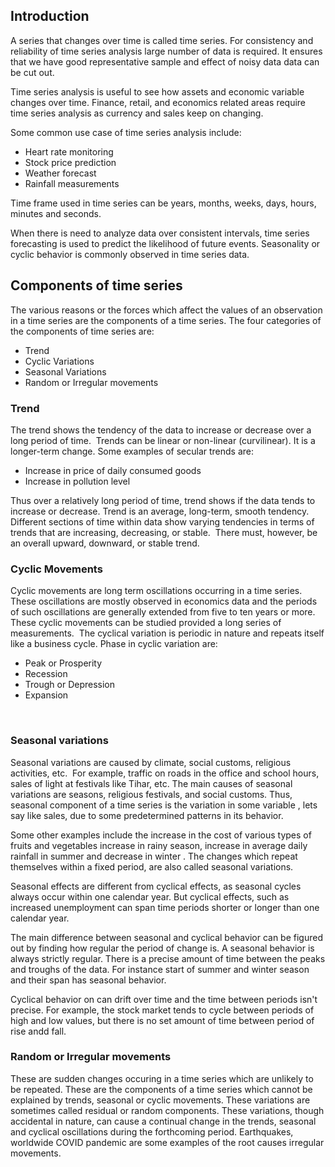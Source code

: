 ## Introduction

A series that changes over time is called time series. For consistency and reliability of time series analysis large number of data is required. It ensures that we have good representative sample and effect of noisy data data can be cut out. 

Time series analysis is useful to see how assets and economic variable changes over time.  Finance, retail, and economics related areas require  time series analysis as  currency and sales keep on  changing. 

Some common use case of time series analysis include:
 * Heart rate monitoring
 * Stock price prediction
 * Weather forecast
 * Rainfall measurements


Time frame used in time series can be years, months, weeks, days, hours, minutes and seconds.

When there is need to  analyze data over consistent intervals, time series forecasting is used  to predict the likelihood of future events. Seasonality or cyclic behavior is commonly observed in time series data.


## Components of time series
The various reasons or the forces which affect the values of an observation in a time series are the components of a time series. The four categories of the components of time series are:

-   Trend
-   Cyclic Variations
-   Seasonal Variations
-   Random or Irregular movements

### Trend
The trend shows the  tendency of the data to increase or decrease over  a long period of time.  Trends can  be linear or non-linear (curvilinear). It is a longer-term change.
Some examples of secular trends are:

-   Increase in price of daily consumed goods
-   Increase in pollution level

Thus over  a relatively  long period of time, trend shows if  the data tends to increase or decrease. Trend is  an average, long-term, smooth tendency.  Different sections of time within data  show varying tendencies in terms of trends that are increasing, decreasing, or stable.  There must, however, be an overall upward, downward, or stable trend.

### Cyclic Movements

Cyclic movements are long term oscillations occurring in a time series. These oscillations are mostly observed in economics data and the periods of such oscillations are generally extended from five to ten years or more. These cyclic movements can be studied provided a long series of measurements.
 The cyclical variation is periodic in nature and repeats itself like a business cycle. Phase in cyclic variation are:
 * Peak or Prosperity 
 *  Recession
 *  Trough or Depression 
 *  Expansion

 

### Seasonal variations
Seasonal variations are caused by climate, social customs, religious activities, etc.  For example, traffic on roads in the office and school hours, sales of light  at festivals like Tihar, etc. The main causes of seasonal variations are seasons, religious festivals, and social customs. Thus, seasonal component of a time series is the variation in some variable , lets say like sales, due to some predetermined patterns in its behavior. 

Some other examples include the increase in  the cost of various types of fruits and vegetables increase in rainy season, increase in average daily rainfall  in summer and decrease in winter . The changes which repeat themselves within a fixed period, are also called seasonal variations.

Seasonal effects are different from cyclical effects, as seasonal cycles always occur within one calendar year. But cyclical effects, such as  increased unemployment  can span time periods shorter or longer than one calendar year.

The main difference  between seasonal and cyclical behavior can be figured out by finding how regular the period of change is. A seasonal behavior is always strictly regular. There is a precise amount of time between the peaks and troughs of the data. For instance start of summer and winter season and their span has seasonal behavior.

Cyclical behavior on  can drift over time and  the time between periods isn't precise. For example, the stock market tends to cycle between periods of high and low values, but there is no set amount of time between period of rise andd fall.


### Random or Irregular movements
These are sudden changes occuring in a time series which are unlikely to be repeated. These are the components of a time series which cannot be explained by trends, seasonal or cyclic movements. These variations are sometimes called residual or random components. These variations, though accidental in nature, can cause a continual change in the trends, seasonal and cyclical oscillations during the forthcoming period. Earthquakes,  worldwide COVID pandemic are some examples of  the root causes irregular movements.  
  

